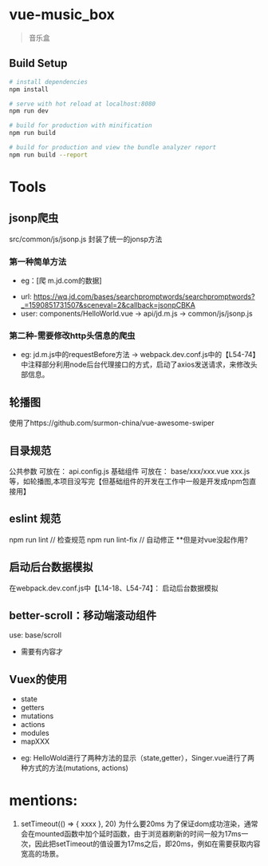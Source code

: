# vue-music_box

> 音乐盒

## Build Setup

``` bash
# install dependencies
npm install

# serve with hot reload at localhost:8080
npm run dev

# build for production with minification
npm run build

# build for production and view the bundle analyzer report
npm run build --report
```

# Tools
## jsonp爬虫
src/common/js/jsonp.js 封装了统一的jonsp方法
### 第一种简单方法
+ eg：[爬 m.jd.com的数据] 
- url: https://wq.jd.com/bases/searchpromptwords/searchpromptwords?_=1590851731507&sceneval=2&callback=jsonpCBKA
- user: components/HelloWorld.vue -> api/jd.m.js -> common/js/jsonp.js
### 第二种-需要修改http头信息的爬虫
+ eg: jd.m.js中的requestBefore方法 -> webpack.dev.conf.js中的【L54-74】中注释部分利用node后台代理接口的方式，启动了axios发送请求，来修改头部信息。


## 轮播图
使用了https://github.com/surmon-china/vue-awesome-swiper


## 目录规范
公共参数 可放在： api.config.js
基础组件 可放在： base/xxx/xxx.vue xxx.js等，如轮播图,本项目没写完【但基础组件的开发在工作中一般是开发成npm包直接用】


## eslint 规范
npm run lint // 检查规范
npm run lint-fix // 自动修正   **但是对vue没起作用?


## 启动后台数据模拟
在webpack.dev.conf.js中【L14-18、L54-74】： 启动后台数据模拟
                       

## better-scroll：移动端滚动组件
use: base/scroll
- 需要有内容才

## Vuex的使用
- state
- getters
- mutations
- actions
- modules
- mapXXX
+ eg: HelloWold进行了两种方法的显示（state,getter），Singer.vue进行了两种方式的方法(mutations, actions)

# mentions:
1.  setTimeout(() => { xxxx  }, 20)  为什么要20ms
    为了保证dom成功渲染，通常会在mounted函数中加个延时函数，由于浏览器刷新的时间一般为17ms一次，因此把setTimeout的值设置为17ms之后，即20ms，例如在需要获取内容宽高的场景。